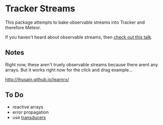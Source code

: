 # Tracker Streams

This package attempts to bake observable streams into Tracker and therefore Meteor.

If you haven't heard about observable streams, then [check out this talk](https://www.youtube.com/watch?v=XRYN2xt11Ek).

## Notes

Right now, these aren't truely observable streams because there arent any arrays. But it works right now for the click and drag example...

http://jhusain.github.io/learnrx/

<!-- Observable streams are often thought of as asynchronous arrays.
Here, they are slightly differnt because we are never accumulating
values. Basically, we just have a reactive variable in each stream
and we tie streams together with a Tracker.autorun. The crucial part
to realize here is that we keep track of all the autorun dependancies
as well so we can stop all of them when a stream has completed. -->

## To Do
- reactive arrays
- error propagation
- use [transducers](http://jlongster.com/Transducers.js--A-JavaScript-Library-for-Transformation-of-Data)



